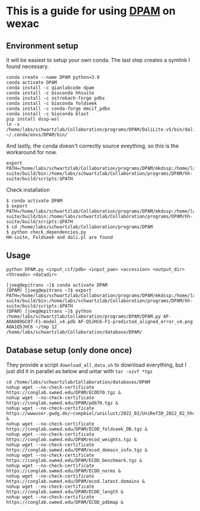 # This is a guide for using [DPAM](https://github.com/CongLabCode/DPAM) on wexac


## Environment setup
It will be easiest to setup your own conda. The last step creates a symlink I found necessary.
```
conda create --name DPAM python=3.8
conda activate DPAM
conda install -c qianlabcode dpam
conda install -c bioconda hhsuite
conda install -c ostrokach-forge pdbx
conda install -c bioconda foldseek
conda install -c conda-forge mmcif_pdbx
conda install -c bioconda blast
pip install dssp-wsl
ln -s /home/labs/schwartzlab/Collaboration/programs/DPAM/DaliLite.v5/bin/dali.pl ~/.conda/envs/DPAM/bin/
```
And lastly, the conda doesn't correctly source eveything, so this is the workaround for now.
```
export PATH=/home/labs/schwartzlab/Collaboration/programs/DPAM/mkdssp:/home/labs/schwartzlab/Collaboration/programs/DPAM/DaliLite.v5/bin/dali.pl:/home/labs/schwartzlab/Collaboration/programs/DPAM/hh-suite/build/bin:/home/labs/schwartzlab/Collaboration/programs/DPAM/hh-suite/build/scripts:$PATH
```

Check installation
```
$ conda activate DPAM
$ export PATH=/home/labs/schwartzlab/Collaboration/programs/DPAM/mkdssp:/home/labs/schwartzlab/Collaboration/programs/DPAM/DaliLite.v5/bin/dali.pl:/home/labs/schwartzlab/Collaboration/programs/DPAM/hh-suite/build/bin:/home/labs/schwartzlab/Collaboration/programs/DPAM/hh-suite/build/scripts:$PATH
$ cd /home/labs/schwartzlab/Collaboration/programs/DPAM
$ python check_dependencies.py
HH-suite, Foldseek and dali.pl are found
```

## Usage
```
python DPAM.py <input_cif/pdb> <input_pae> <accession> <output_dir> <threads> <datadir>

[joeg@epitrans ~]$ conda activate DPAM
(DPAM) [joeg@epitrans ~]$ export PATH=/home/labs/schwartzlab/Collaboration/programs/DPAM/mkdssp:/home/labs/schwartzlab/Collaboration/programs/DPAM/DaliLite.v5/bin/dali.pl:/home/labs/schwartzlab/Collaboration/programs/DPAM/hh-suite/build/bin:/home/labs/schwartzlab/Collaboration/programs/DPAM/hh-suite/build/scripts:$PATH
(DPAM) [joeg@epitrans ~]$ python /home/labs/schwartzlab/Collaboration/programs/DPAM/DPAM.py AF-A0A009GC07-F1-model_v4.pdb AF-Q5JHC6-F1-predicted_aligned_error_v4.png A0A1Q5JHC6 ~/tmp 12 /home/labs/schwartzlab/Collaboration/database/DPAM/
```


## Database setup (only done once)
They provide a script `download_all_data.sh` to download everything, but I just did it in parallel as below and untar with `tar -xzvf *tgz`
```
cd /home/labs/schwartzlab/Collaboration/databases/DPAM
nohup wget --no-check-certificate https://conglab.swmed.edu/DPAM/ECOD70.tgz &
nohup wget --no-check-certificate https://conglab.swmed.edu/DPAM/pdb70.tgz &
nohup wget --no-check-certificate https://wwwuser.gwdg.de/~compbiol/uniclust/2022_02/UniRef30_2022_02_hhsuite.tar.gz &
nohup wget --no-check-certificate https://conglab.swmed.edu/DPAM/ECOD_foldseek_DB.tgz &
nohup wget --no-check-certificate https://conglab.swmed.edu/DPAM/ecod_weights.tgz &
nohup wget --no-check-certificate https://conglab.swmed.edu/DPAM/ecod_domain_info.tgz &
nohup wget --no-check-certificate https://conglab.swmed.edu/DPAM/ECOD_benchmark.tgz &
nohup wget --no-check-certificate https://conglab.swmed.edu/DPAM/ECOD_norms &
nohup wget --no-check-certificate https://conglab.swmed.edu/DPAM/ecod.latest.domains &
nohup wget --no-check-certificate https://conglab.swmed.edu/DPAM/ECOD_length &
nohup wget --no-check-certificate https://conglab.swmed.edu/DPAM/ECOD_pdbmap &
```


